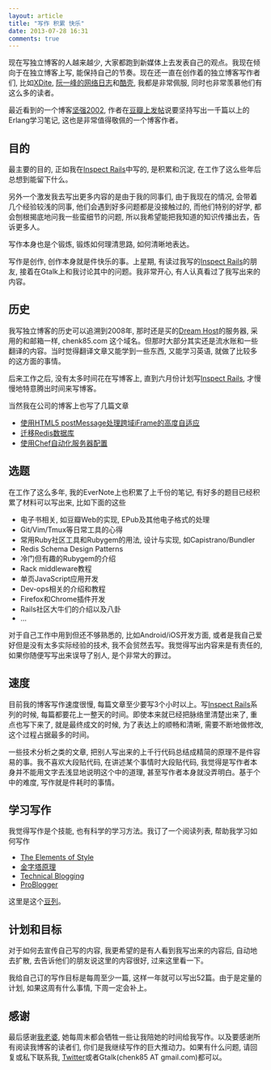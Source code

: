 ```yaml
---
layout: article
title: "写作 积累 快乐"
date: 2013-07-28 16:31
comments: true
---
```


现在写独立博客的人越来越少, 大家都跑到新媒体上去发表自己的观点。我现在倾向于在独立博客上写, 能保持自己的节奏。现在还一直在创作着的独立博客写作者们, 比如[XDite](http://blog.xdite.net/), [阮一峰的网络日志](http://www.ruanyifeng.com/blog/)和[酷壳](http://coolshell.cn/), 我都是非常佩服, 同时也非常羡慕他们有这么多的读者。


最近看到的一个博客[坚强2002](http://www.cnblogs.com/me-sa/), 作者在[豆瓣上发帖](http://www.douban.com/group/topic/23688164/)说要坚持写出一千篇以上的Erlang学习笔记, 这也是非常值得敬佩的一个博客作者。

## 目的

最主要的目的, 正如我在[Inspect Rails](/inspect-rails)中写的, 是积累和沉淀, 在工作了这么些年后总想到能留下什么。

另外一个激发我去写出更多内容的是由于我的同事们, 由于我现在的情况, 会带着几个经验较浅的同事, 他们会遇到好多问题都是没接触过的, 而他们特别的好学, 都会刨根揭底地问我一些蛮细节的问题, 所以我希望能把我知道的知识传播出去，告诉更多人。

写作本身也是个锻炼, 锻炼如何理清思路, 如何清晰地表达。

写作是创作, 创作本身就是件快乐的事。上星期, 有读过我写的[Inspect Rails](/inspect-rails)的朋友, 接着在Gtalk上和我讨论其中的问题。我非常开心, 有人认真看过了我写出来的内容。

## 历史

我写独立博客的历史可以追溯到2008年, 那时还是买的[Dream Host](http://dreamhost.com/)的服务器, 采用的和邮箱一样, chenk85.com 这个域名。但那时大部分其实还是流水账和一些翻译的内容。当时觉得翻译文章又能学到一些东西, 又能学习英语, 就做了比较多的这方面的事情。

后来工作之后, 没有太多时间花在写博客上, 直到六月份计划写[Inspect Rails](/inspect-rails), 才慢慢地特意腾出时间来写博客。

当然我在公司的博客上也写了几篇文章

- [使用HTML5 postMessage处理跨域iFrame的高度自适应](http://easyread.ly/blogs/cros-iframe-autoresize-via-postmessage)
- [迁移Redis数据库](http://easyread.ly/blogs/qian-yi-redis-shu-ju-ku)
- [使用Chef自动化服务器配置](http://easyread.ly/blogs/chef)

## 选题

在工作了这么多年, 我的EverNote上也积累了上千份的笔记, 有好多的题目已经积累了材料可以写出来, 比如下面的这些

- 电子书相关, 如豆瓣Web的实现, EPub及其他电子格式的处理
- Git/Vim/Tmux等日常工具的心得
- 常用Ruby社区工具和Rubygem的用法, 设计与实现, 如Capistrano/Bundler
- Redis Schema Design Patterns
- 冷门但有趣的Rubygem的介绍
- Rack middleware教程
- 单页JavaScript应用开发
- Dev-ops相关的介绍和教程
- Firefox和Chrome插件开发
- Rails社区大牛们的介绍以及八卦
- ...

对于自己工作中用到但还不够熟悉的, 比如Android/iOS开发方面, 或者是我自己爱好但是没有太多实际经验的技术, 我不会贸然去写。我觉得写出内容来是有责任的, 如果你随便写写出来误导了别人, 是个非常大的罪过。

## 速度

目前我的博客写作速度很慢, 每篇文章至少要写3个小时以上。写[Inspect Rails](/inspect-rails)系列的时候, 每篇都要花上一整天的时间。即使本来就已经把脉络里清楚出来了, 重点也写下来了, 就是最终成文的时候, 为了表达上的顺畅和清晰, 需要不断地做修改, 这个过程占据最多的时间。

一些技术分析之类的文章, 把别人写出来的上千行代码总结成精简的原理不是件容易的事。我不喜欢大段贴代码, 在讲述某个事情时大段贴代码, 我觉得是写作者本身并不能用文字去浅显地说明这个中的道理, 甚至写作者本身就没弄明白。基于个中的难度, 写作就是件耗时的事情。

## 学习写作

我觉得写作是个技能, 也有科学的学习方法。我订了一个阅读列表, 帮助我学习如何写作

- [The Elements of Style](http://book.douban.com/subject/1433835/)
- [金字塔原理](http://book.douban.com/subject/1020644/)
- [Technical Blogging](http://book.douban.com/subject/10544265/)
- [ProBlogger](http://book.douban.com/subject/3169024/)

这里是这个[豆列](http://book.douban.com/doulist/2642048/)。

## 计划和目标

对于如何去宣传自己写的内容, 我更希望的是有人看到我写出来的内容后, 自动地去扩散, 去告诉他们的朋友说这里的内容很好, 过来这里看一下。

我给自己订的写作目标是每周至少一篇, 这样一年就可以写出52篇。由于是定量的计划, 如果这周有什么事情, 下周一定会补上。

## 感谢

最后感谢[我老婆](http://weibo.com/venuscham), 她每周末都会牺牲一些让我陪她的时间给我写作。以及要感谢所有阅读我博客的读者们, 你们是我继续写作的巨大推动力。如果有什么问题, 请回复或私下联系我, [Twitter](https://twitter.com/_kaichen)或者Gtalk(chenk85 AT gmail.com)都可以。
